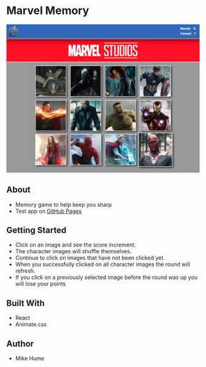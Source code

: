 # Marvel Memory

![Homepage](./public/assets/images/homepage.png)

## About

- Memory game to help keep you sharp
- Test app on [GitHub Pages](https://mahume.github.io/marvel-memory)

## Getting Started

- Click on an image and see the score increment.
- The character images will shuffle themselves.
- Continue to click on images that have not been clicked yet.
- When you successfully clicked on all character images the round will refresh.
- If you click on a previously selected image before the round was up you will lose your points

## Built With

- React
- Animate.css

## Author

- Mike Hume
